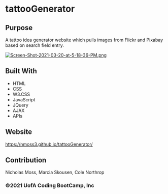 # tattooGenerator

## Purpose
A tattoo idea generator website which pulls images from Flickr and Pixabay based on search field entry.

[![Screen-Shot-2021-03-20-at-5-18-36-PM.png](https://i.postimg.cc/vZxGLr8k/Screen-Shot-2021-03-20-at-5-18-36-PM.png)](https://postimg.cc/5X1cfFCS)

## Built With

- HTML
- CSS
- W3.CSS
- JavaScript
- JQuery
- AJAX
- APIs

## Website
https://nmoss3.github.io/tattooGenerator/  

## Contribution

Nicholas Moss, Marcia Skousen, Cole Northrop

### ©️2021 UofA Coding BootCamp, Inc
